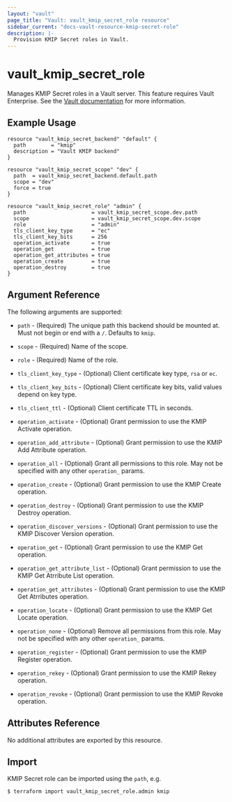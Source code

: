 ```yaml
---
layout: "vault"
page_title: "Vault: vault_kmip_secret_role resource"
sidebar_current: "docs-vault-resource-kmip-secret-role"
description: |-
  Provision KMIP Secret roles in Vault.
---
```


# vault\_kmip\_secret\_role

Manages KMIP Secret roles in a Vault server. This feature requires
Vault Enterprise. See the [Vault documentation](https://www.vaultproject.io/docs/secrets/kmip)
for more information.

## Example Usage

```hcl
resource "vault_kmip_secret_backend" "default" {
  path        = "kmip"
  description = "Vault KMIP backend"
}

resource "vault_kmip_secret_scope" "dev" {
  path  = vault_kmip_secret_backend.default.path
  scope = "dev"
  force = true
}

resource "vault_kmip_secret_role" "admin" {
  path                     = vault_kmip_secret_scope.dev.path
  scope                    = vault_kmip_secret_scope.dev.scope
  role                     = "admin"
  tls_client_key_type      = "ec"
  tls_client_key_bits      = 256
  operation_activate       = true
  operation_get            = true
  operation_get_attributes = true
  operation_create         = true
  operation_destroy        = true
}
```

## Argument Reference

The following arguments are supported:

* `path` - (Required) The unique path this backend should be mounted at. Must
  not begin or end with a `/`. Defaults to `kmip`.

* `scope` - (Required) Name of the scope.

* `role` - (Required) Name of the role.

* `tls_client_key_type` - (Optional) Client certificate key type, `rsa` or `ec`.

* `tls_client_key_bits` - (Optional) Client certificate key bits, valid values depend on key type.

* `tls_client_ttl` - (Optional) Client certificate TTL in seconds.

* `operation_activate` - (Optional) Grant permission to use the KMIP Activate operation.

* `operation_add_attribute` - (Optional) Grant permission to use the KMIP Add Attribute operation.

* `operation_all` - (Optional) Grant all permissions to this role. May not be specified with any other `operation_` params.

* `operation_create` - (Optional) Grant permission to use the KMIP Create operation.

* `operation_destroy` - (Optional) Grant permission to use the KMIP Destroy operation.

* `operation_discover_versions` - (Optional) Grant permission to use the KMIP Discover Version operation.

* `operation_get` - (Optional) Grant permission to use the KMIP Get operation.

* `operation_get_attribute_list` - (Optional) Grant permission to use the KMIP Get Atrribute List operation.

* `operation_get_attributes` - (Optional) Grant permission to use the KMIP Get Atrributes operation.

* `operation_locate` - (Optional) Grant permission to use the KMIP Get Locate operation.

* `operation_none` - (Optional) Remove all permissions from this role. May not be specified with any other `operation_` params.

* `operation_register` - (Optional) Grant permission to use the KMIP Register operation.

* `operation_rekey` - (Optional) Grant permission to use the KMIP Rekey operation.

* `operation_revoke` - (Optional) Grant permission to use the KMIP Revoke operation.


## Attributes Reference

No additional attributes are exported by this resource.

## Import

KMIP Secret role can be imported using the `path`, e.g.

```
$ terraform import vault_kmip_secret_role.admin kmip
```
